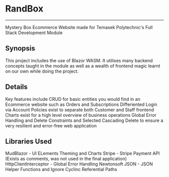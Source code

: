 # RandBox
--- 
Mystery Box Ecommerce Website made for Temasek Polytechnic's Full Stack Development Module

## Synopsis
This project includes the use of Blazor WASM. It utilises many backend concepts taught in the module as well as a wealth of frontend magic learnt on our own while doing the project.

## Details
Key features include CRUD for basic entities you would find in an Ecommerce website such as Orders and Subscriptions
Differiented Login via Account Policies exist to separate both Customer and Staff frontend
Charts exist for a high level overview of business operations
Global Error Handling and Delete Constraints and Selected Cascading Delete to ensure a very resilient and error-free web application

## Libraries Used
MudBlazor - UI ELements Theming and Charts
Stripe - Stripe Payment API (Exists as comments, was not used in the final application)
HttpClientInterceptor - Global Error Handling
Newtonsoft JSON - JSON Helper Functions and Ignore Cyclinc Referential Paths
